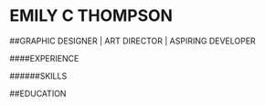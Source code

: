 # EMILY C THOMPSON
##GRAPHIC DESIGNER | ART DIRECTOR | ASPIRING DEVELOPER

####EXPERIENCE


######SKILLS

##EDUCATION
